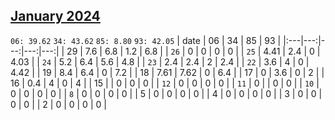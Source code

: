 ## [January 2024](2024-01.csv)

`06: 39.62` `34: 43.62` `85: 8.80` `93: 42.05` 
| date | 06 | 34 | 85 | 93 |
|:---|---:|---:|---:|---:|
| 29 | 7.6 | 6.8 | 1.2 | 6.8 <tr></tr>|
| `26` | 0 | 0 | 0 | 0 <tr></tr>|
| `25` | 4.41 | 2.4 | 0 | 4.03 <tr></tr>|
| `24` | 5.2 | 6.4 | 5.6 | 4.8 <tr></tr>|
| `23` | 2.4 | 2.4 | 2 | 2.4 <tr></tr>|
| `22` | 3.6 | 4 | 0 | 4.42 <tr></tr>|
| 19 | 8.4 | 6.4 | 0 | 7.2 <tr></tr>|
| 18 | 7.61 | 7.62 | 0 | 6.4 <tr></tr>|
| 17 | 0 | 3.6 | 0 | 2 <tr></tr>|
| 16 | 0.4 | 4 | 0 | 4 <tr></tr>|
| 15 |  | 0 | 0 | 0 <tr></tr>|
| `12` | 0 | 0 | 0 | 0 <tr></tr>|
| `11` | 0 |  | 0 | 0 <tr></tr>|
| `10` | 0 | 0 | 0 | 0 <tr></tr>|
| `8` | 0 | 0 | 0 | 0 <tr></tr>|
| 5 | 0 | 0 | 0 | 0 <tr></tr>|
| 4 | 0 | 0 | 0 | 0 <tr></tr>|
| 3 | 0 | 0 | 0 | 0 <tr></tr>|
| 2 | 0 | 0 | 0 | 0 <tr></tr>|

